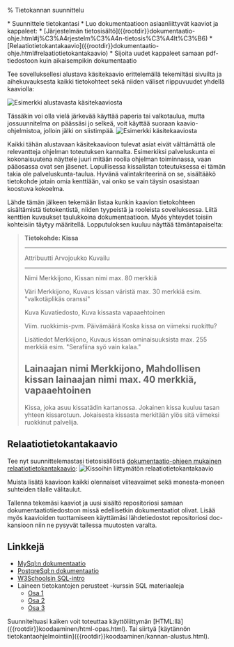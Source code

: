 % Tietokannan suunnittelu
<!-- order: 5 -->

<summary>
* Suunnittele tietokantasi
* Luo dokumentaatioon asiaanliittyvät kaaviot ja kappaleet: 
    * [Järjestelmän tietosisältö]({{rootdir}}dokumentaatio-ohje.html#j%C3%A4rjestelm%C3%A4n-tietosis%C3%A4lt%C3%B6)
    * [Relaatiotietokantakaavio]({{rootdir}}dokumentaatio-ohje.html#relaatiotietokantakaavio)
* Sijoita uudet kappaleet samaan pdf-tiedostoon kuin aikaisempikin dokumentaatio
</summary>

Tee sovelluksellesi alustava käsitekaavio erittelemällä
tekemiltäsi sivuilta ja aihekuvauksesta kaikki tietokohteet
sekä niiden väliset riippuvuudet yhdellä kaaviolla:

![Esimerkki alustavasta käsitekaaviosta]({{myimgdir}}kasitekaavio.jpg)

Tässäkin voi olla vielä järkevää käyttää paperia tai valkotaulua, mutta jossuunnitelma on päässäsi jo selkeä, voit käyttää suoraan kaavio-ohjelmistoa, jolloin jälki on siistimpää.
<expandable title="Siistimpi käsitekaavioversio (avaa tästä)">
![Esimerkki käsitekaaviosta]({{imgdir}}dokumentaatio-ohje/information_diagram.png)
</expandable>

Kaikki tähän alustavaan käsitekaavioon tulevat asiat eivät välttämättä ole
relevantteja ohjelman toteutuksen kannalta. Esimerkiksi
palveluskunta ei kokonaisuutena näyttele juuri mitään roolia
ohjelman toiminnassa, vaan pääosassa ovat sen jäsenet.
Lopullisessa kissalistan toteutuksessa ei tämän takia ole palveluskunta-taulua. 
Hyvänä valintakriteerinä on se, sisältääkö tietokohde jotain omia kenttiään, vai onko se vain täysin osasistaan koostuva kokoelma.

Lähde tämän jälkeen tekemään listaa kunkin kaavion tietokohteen
sisältämistä tietokentistä, niiden tyypeistä ja rooleista sovelluksessa.
Liitä kenttien kuvaukset taulukkoina dokumentaatioon. 
Myös yhteydet toisiin kohteisiin täytyy määritellä. 
Lopputuloksen kuuluu näyttää tämäntapaiselta:

> **Tietokohde: Kissa**
> 
> ------------------------------------------------------------------------
> Attribuutti          Arvojoukko         Kuvailu
> -------------------- ------------------ -------------------------------
> Nimi                 Merkkijono,        Kissan nimi
>                      max. 80 merkkiä    
> 
> Väri                 Merkkijono,        Kuvaus kissan väristä
>                      max. 30 merkkiä    esim. "valkotäplikäs oranssi"
> 
> Kuva                 Kuvatiedosto,      Kuva kissasta
>                      vapaaehtoinen
> 
> Viim. ruokkimis-pvm. Päivämäärä         Koska kissa on viimeksi ruokittu?
> 
> Lisätiedot           Merkkijono,        Kuvaus kissan ominaisuuksista
>                      max. 255 merkkiä   esim. "Serafiina syö vain kalaa."
> 
> Lainaajan nimi       Merkkijono,        Mahdollisen kissan lainaajan nimi
>                      max. 40 merkkiä,
>                      vapaaehtoinen
> -----------------------------------------------------------------------
> 
> Kissa, joka asuu kissatädin kartanossa. Jokainen kissa kuuluu tasan yhteen kissarotuun. Jokaisesta kissasta merkitään ylös sitä viimeksi ruokkinut palvelija.

## Relaatiotietokantakaavio

Tee nyt suunnittelemastasi tietosisällöstä [dokumentaatio-ohjeen mukainen relaatiotietokantakaavio]({{rootdir}}dokumentaatio-ohje.html#relaatiotietokantakaavio):
![Kissoihin liittymätön relaatiotietokantakaavio]({{imgdir}}dokumentaatio-ohje/relaatiokaavio.gif)

Muista lisätä kaavioon kaikki olennaiset viiteavaimet sekä
monesta-moneen suhteiden tilalle välitaulut.

Tallenna tekemäsi kaaviot ja uusi sisältö 
repositoriosi samaan dokumentaatiotiedostoon missä edellisetkin dokumentaatiot olivat.
Lisää myös kaavioiden tuottamiseen käyttämäsi lähdetiedostot
repositoriosi doc-kansioon niin ne pysyvät tallessa muutosten varalta.

## Linkkejä

* [MySql:n dokumentaatio](http://dev.mysql.com/doc/refman/5.1/en/index.html)
* [PostgreSql:n dokumentaatio](http://www.postgresql.org/docs/8.4/interactive/index.html)
* [W3Schoolsin SQL-intro](http://w3schools.com/sql/default.asp)
* Laineen tietokantojen perusteet -kurssin SQL materiaaleja
   * [Osa 1](http://www.cs.helsinki.fi/u/laine/tikape/moniste/osa1.pdf)
   * [Osa 2](http://www.cs.helsinki.fi/u/laine/tikape/moniste/osa2.pdf)
   * [Osa 3](http://www.cs.helsinki.fi/u/laine/tikape/moniste/osa3.pdf)

<next>
Suunniteltuasi kaiken voit toteuttaa käyttöliittymän [HTML:llä]({{rootdir}}koodaaminen/html-opas.html). Tai siirtyä [käytännön tietokantaohjelmointiin]({{rootdir}}koodaaminen/kannan-alustus.html).
</next>
